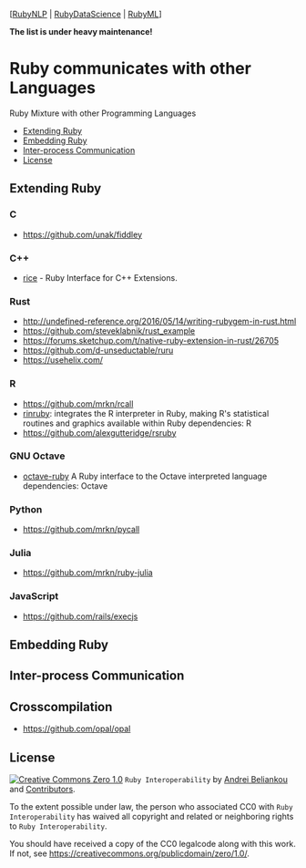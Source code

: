 [[RubyNLP](https://github.com/arbox/nlp-with-ruby) |
 [RubyDataScience](https://github.com/arbox/data-science-with-ruby) |
 [RubyML](https://github.com/arbox/machine-learning-with-ruby)]


**The list is under heavy maintenance!**

# Ruby communicates with other Languages

Ruby Mixture with other Programming Languages

<!-- toc -->

- [Extending Ruby](#extending-ruby)
- [Embedding Ruby](#embedding-ruby)
- [Inter-process Communication](#inter-process-communication)
- [License](#license)

<!-- tocstop -->

## Extending Ruby

### C

- https://github.com/unak/fiddley

### C++

- [rice](https://github.com/jasonroelofs/rice) -
  Ruby Interface for C++ Extensions.

### Rust

- http://undefined-reference.org/2016/05/14/writing-rubygem-in-rust.html
- https://github.com/steveklabnik/rust_example
- https://forums.sketchup.com/t/native-ruby-extension-in-rust/26705
- https://github.com/d-unseductable/ruru
- https://usehelix.com/

### R

- https://github.com/mrkn/rcall
- [rinruby](https://github.com/clbustos/rinruby): integrates the R interpreter in Ruby, making R's statistical routines and graphics available within Ruby
dependencies: R
- https://github.com/alexgutteridge/rsruby

### GNU Octave

- [octave-ruby](https://github.com/daikini/octave-ruby) A Ruby interface to the Octave interpreted language
dependencies: Octave

### Python

- https://github.com/mrkn/pycall

### Julia

- https://github.com/mrkn/ruby-julia

### JavaScript

- https://github.com/rails/execjs

## Embedding Ruby

## Inter-process Communication

## Crosscompilation

- https://github.com/opal/opal

## License

[![Creative Commons Zero 1.0](http://mirrors.creativecommons.org/presskit/buttons/80x15/svg/cc-zero.svg)](https://creativecommons.org/publicdomain/zero/1.0/) `Ruby Interoperability` by [Andrei Beliankou](https://github.com/arbox) and
[Contributors](https://github.com/arbox/ruby-interoperability/graphs/contributors).

To the extent possible under law, the person who associated CC0 with
`Ruby Interoperability` has waived all copyright and related or neighboring rights
to `Ruby Interoperability`.

You should have received a copy of the CC0 legalcode along with this
work. If not, see <https://creativecommons.org/publicdomain/zero/1.0/>.
